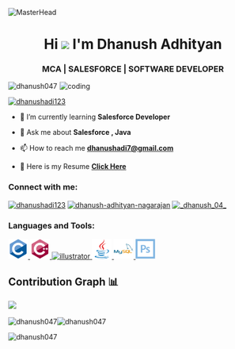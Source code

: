 ![MasterHead](https://previews.123rf.com/images/karpenkoilia/karpenkoilia1801/karpenkoilia180100060/94056117-conceito-de-linha-vetorial-para-ci%C3%AAncia-da-computa%C3%A7%C3%A3o-web-banner-linear-para-programa%C3%A7%C3%A3o-.jpg)
<h1 align="center">Hi <img src="https://c.tenor.com/Wx9IEmZZXSoAAAAi/hi.gif" width=35> I'm Dhanush Adhityan </h1>
<h3 align="center">MCA | SALESFORCE | SOFTWARE DEVELOPER</h3>
<img align="right" alt="coding" width="400" src="https://c.tenor.com/NOYF3f82b_gAAAAC/programmer.gif">


<p align="left"> <img src="https://komarev.com/ghpvc/?username=dhanush047&label=Profile%20views&color=0e75b6&style=flat" alt="dhanush047" /> </p>

<p align="left"> <a href="https://twitter.com/dhanushadi123" target="blank"><img src="https://img.shields.io/twitter/follow/dhanushadi123?logo=twitter&style=for-the-badge" alt="dhanushadi123" /></a> </p>

- 🌱 I’m currently learning **Salesforce Developer**

- 💬 Ask me about **Salesforce , Java**

- 📫 How to reach me **dhanushadi7@gmail.com**

- 📄 Here is my Resume **[Click Here](https://drive.google.com/file/d/1TOQ9JJjU0Zzfi-jBiM-XTztNwGebPEv7/view?usp=sharing)**

<h3 align="left">Connect with me:</h3>
<p align="left">
<a href="https://twitter.com/dhanushadi123" target="blank"><img align="center" src="https://raw.githubusercontent.com/rahuldkjain/github-profile-readme-generator/master/src/images/icons/Social/twitter.svg" alt="dhanushadi123" height="30" width="40" /></a>
<a href="https://linkedin.com/in/dhanush-adhityan-nagarajan" target="blank"><img align="center" src="https://raw.githubusercontent.com/rahuldkjain/github-profile-readme-generator/master/src/images/icons/Social/linked-in-alt.svg" alt="dhanush-adhityan-nagarajan" height="30" width="40" /></a>
<a href="https://instagram.com/_dhanush_04_" target="blank"><img align="center" src="https://raw.githubusercontent.com/rahuldkjain/github-profile-readme-generator/master/src/images/icons/Social/instagram.svg" alt="_dhanush_04_" height="30" width="40" /></a>
</p>

<h3 align="left">Languages and Tools:</h3>
<p align="left"> <a href="https://www.cprogramming.com/" target="_blank" rel="noreferrer"> <img src="https://raw.githubusercontent.com/devicons/devicon/master/icons/c/c-original.svg" alt="c" width="40" height="40"/> </a> <a href="https://www.w3schools.com/cpp/" target="_blank" rel="noreferrer"> <img src="https://raw.githubusercontent.com/devicons/devicon/master/icons/cplusplus/cplusplus-original.svg" alt="cplusplus" width="40" height="40"/> </a> <a href="https://www.adobe.com/in/products/illustrator.html" target="_blank" rel="noreferrer"> <img src="https://www.vectorlogo.zone/logos/adobe_illustrator/adobe_illustrator-icon.svg" alt="illustrator" width="40" height="40"/> </a> <a href="https://www.java.com" target="_blank" rel="noreferrer"> <img src="https://raw.githubusercontent.com/devicons/devicon/master/icons/java/java-original.svg" alt="java" width="40" height="40"/> </a> <a href="https://www.mysql.com/" target="_blank" rel="noreferrer"> <img src="https://raw.githubusercontent.com/devicons/devicon/master/icons/mysql/mysql-original-wordmark.svg" alt="mysql" width="40" height="40"/> </a> <a href="https://www.photoshop.com/en" target="_blank" rel="noreferrer"> <img src="https://raw.githubusercontent.com/devicons/devicon/master/icons/photoshop/photoshop-line.svg" alt="photoshop" width="40" height="40"/> </a> </p>

## Contribution Graph 📊
<img
     src="https://activity-graph.herokuapp.com/graph?username=dhanush047&theme=github-light"
     />
     
<p><img align="left" src="https://github-readme-stats.vercel.app/api/top-langs?username=dhanush047&show_icons=true&locale=en&layout=compact" alt="dhanush047" /></p>

<p>&nbsp;<img align="left" src="https://github-readme-stats.vercel.app/api?username=dhanush047&show_icons=true&locale=en" alt="dhanush047" /></p>

<p><img align="left" src="https://github-readme-streak-stats.herokuapp.com/?user=dhanush047&" alt="dhanush047" /></p>



